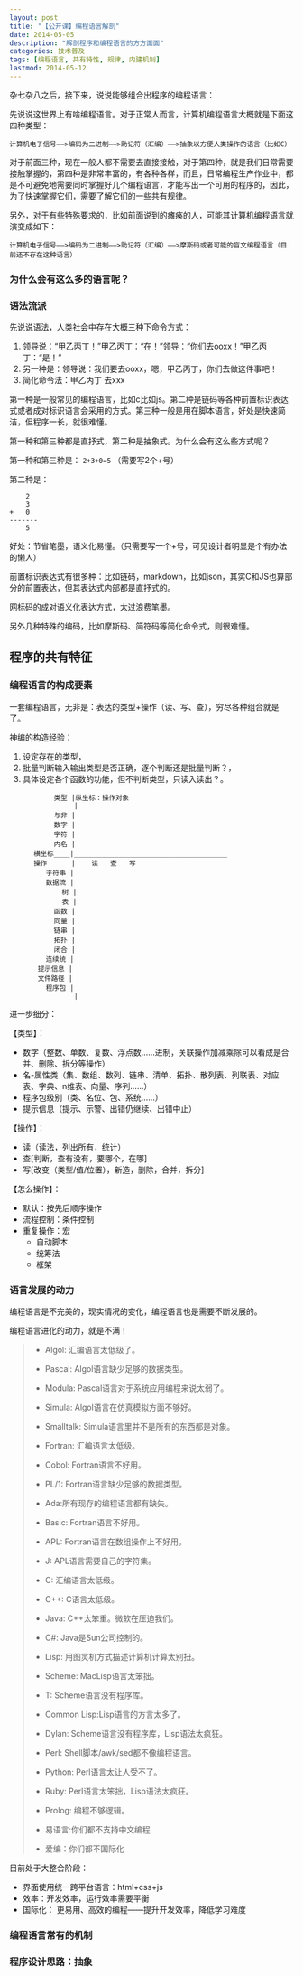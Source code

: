 ```yaml
---
layout: post
title: "【公开课】编程语言解剖"
date: 2014-05-05
description: "解剖程序和编程语言的方方面面"
categories: 技术普及
tags: [编程语言, 共有特性, 规律, 内建机制]
lastmod: 2014-05-12
--- 
```


杂七杂八之后，接下来，说说能够组合出程序的编程语言：

先说说这世界上有啥编程语言。对于正常人而言，计算机编程语言大概就是下面这四种类型：

    计算机电子信号——>编码为二进制——>助记符（汇编）——>抽象以方便人类操作的语言（比如C）

对于前面三种，现在一般人都不需要去直接接触，对于第四种，就是我们日常需要接触掌握的，第四种是非常丰富的，有各种各样，而且，日常编程生产作业中，都是不可避免地需要同时掌握好几个编程语言，才能写出一个可用的程序的，因此，为了快速掌握它们，需要了解它们的一些共有规律。

另外，对于有些特殊要求的，比如前面说到的瘫痪的人，可能其计算机编程语言就演变成如下：

    计算机电子信号——>编码为二进制——>助记符（汇编）——>摩斯码或者可能的盲文编程语言（目前还不存在这种语言）


### 为什么会有这么多的语言呢？ ###


### 语法流派 ###

先说说语法，人类社会中存在大概三种下命令方式：
1. 领导说：“甲乙丙丁！”甲乙丙丁：“在！”领导：“你们去ooxx！”甲乙丙丁：“是！”
2. 另一种是：领导说：我们要去ooxx，嗯，甲乙丙丁，你们去做这件事吧！
3. 简化命令法：甲乙丙丁 去xxx

第一种是一般常见的编程语言，比如c比如js。第二种是链码等各种前置标识表达式或者成对标识语言会采用的方式。第三种一般是用在脚本语言，好处是快速简洁，但程序一长，就很难懂。

第一种和第三种都是直抒式，第二种是抽象式。为什么会有这么些方式呢？

第一种和第三种是： `2+3+0=5`  （需要写2个+号）

第二种是：

        2
        3
    +   0
    -------
        5
    
好处：节省笔墨，语义化易懂。（只需要写一个+号，可见设计者明显是个有办法的懒人）

前置标识表达式有很多种：比如链码，markdown，比如json，其实C和JS也算部分的前置表达，但其表达式内部都是直抒式的。

网标码的成对语义化表达方式，太过浪费笔墨。

另外几种特殊的编码，比如摩斯码、简符码等简化命令式，则很难懂。




## 程序的共有特征 ##


### 编程语言的构成要素 ###

一套编程语言，无非是：表达的类型+操作（读、写、查），穷尽各种组合就是了。

神编的构造经验：

1. 设定存在的类型，
2. 批量判断输入输出类型是否正确，逐个判断还是批量判断？，
3. 具体设定各个函数的功能，但不判断类型，只读入读出？。

```
           类型 |纵坐标：操作对象
                |
           与非 |
           数字 |
           字符 |
           内名 |
      横坐标____|______________________________________
      操作      |    读   查   写
         字符串 |
         数据流 |
             树 |
             表 |
           函数 |
           向量 |
           链串 |
           拓扑 |
           闭合 |
         连续统 |
       提示信息 |
       文件路径 |
         程序包 |
                |
```

进一步细分：

【类型】：

+ 数字（整数、单数、复数、浮点数……进制，关联操作加减乘除可以看成是合并、删除、拆分等操作）
+ 名-属性类（集、数组、数列、链串、清单、拓扑、散列表、列联表、对应表、字典、n维表、向量、序列……）
+ 程序包级别（类、名位、包、系统……）
+ 提示信息（提示、示警、出错仍继续、出错中止）

【操作】：

+ 读（读法，列出所有，统计）
+ 查[判断，查有没有，要哪个，在哪]
+ 写[改变（类型/值/位置），新造，删除，合并，拆分]

【怎么操作】：

+ 默认：按先后顺序操作
+ 流程控制：条件控制
+ 重复操作：宏
  + 自动脚本
  + 统筹法
  + 框架


### 语言发展的动力 ###

编程语言是不完美的，现实情况的变化，编程语言也是需要不断发展的。

编程语言进化的动力，就是不满！

> + Algol: 汇编语言太低级了。
> + Pascal: Algol语言缺少足够的数据类型。
> + Modula: Pascal语言对于系统应用编程来说太弱了。
> + Simula: Algol语言在仿真模拟方面不够好。
> + Smalltalk: Simula语言里并不是所有的东西都是对象。
> 
> + Fortran: 汇编语言太低级。
> + Cobol: Fortran语言不好用。
> + PL/1: Fortran语言缺少足够的数据类型。
> + Ada:所有现存的编程语言都有缺失。
> + Basic: Fortran语言不好用。
> + APL: Fortran语言在数组操作上不好用。
> + J: APL语言需要自己的字符集。
> 
> + C: 汇编语言太低级。
> + C++: C语言太低级。
> + Java: C++太笨重。微软在压迫我们。
> + C#: Java是Sun公司控制的。
> 
> + Lisp: 用图灵机方式描述计算机计算太别扭。
> + Scheme: MacLisp语言太笨拙。
> + T: Scheme语言没有程序库。
> + Common Lisp:Lisp语言的方言太多了。
> + Dylan: Scheme语言没有程序库，Lisp语法太疯狂。
> 
> + Perl: Shell脚本/awk/sed都不像编程语言。
> + Python: Perl语言太让人受不了。
> + Ruby: Perl语言太笨拙，Lisp语法太疯狂。
> + Prolog: 编程不够逻辑。
>      
> + 易语言:你们都不支持中文编程 
> + 爱编：你们都不国际化

目前处于大整合阶段：

+ 界面使用统一跨平台语言：html+css+js
+ 效率：开发效率，运行效率需要平衡
+ 国际化： 更易用、高效的编程——提升开发效率，降低学习难度

### 编程语言常有的机制 ###


### 程序设计思路：抽象 ###


